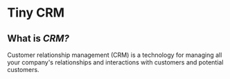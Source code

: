 # Tiny CRM

## What is *CRM?*

Customer relationship management (CRM) is a technology for managing all your company's relationships and interactions with customers and potential customers.

